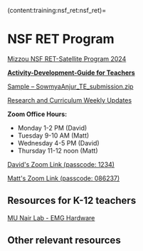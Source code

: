 (content:training:nsf_ret:nsf_ret)=

# NSF RET Program

<a href="https://mailmissouri-my.sharepoint.com/:w:/g/personal/nairs_umsystem_edu/EW5lPsgLDEJAqQzDgB7cKeABdeUm7ez7RgBZ88oR1uIsAQ?e=q3mDj2" target="_blank">Mizzou NSF RET-Satellite Program 2024</a>

**[](content:training:nsf_ret:page1)**

**<a href="https://mailmissouri-my.sharepoint.com/:w:/g/personal/nairs_umsystem_edu/EcRYHJhXelNAi2z6V2JesJUBvfsFci3jj60b3v-JM9dhmA?e=pnKuVR&xsdata=MDV8MDJ8dm92d21AbWlzc291cmkuZWR1fGY0ZDdlZjFjMTY4NzQ5ZWJlZWRkMDhkY2E1MTBhMjU4fGUzZmVmZGJlZjdlOTQwMWJhNTFhMzU1ZTAxYjA1YTg5fDB8MHw2Mzg1NjY3MzgwNTk5OTk1MTh8VW5rbm93bnxUV0ZwYkdac2IzZDhleUpXSWpvaU1DNHdMakF3TURBaUxDSlFJam9pVjJsdU16SWlMQ0pCVGlJNklrMWhhV3dpTENKWFZDSTZNbjA9fDB8fHw%3d&sdata=Qy8zVHdnRHFkYzA1NC84c1VIK2ZidG5rMnQ5T2lsSkVqK0RvVlpwQzlDUT0%3d" target="_blank">Activity-Development-Guide for Teachers</a>**

<a href="https://mailmissouri-my.sharepoint.com/:u:/g/personal/nairs_umsystem_edu/EdynfH6_WvxMhjmFxCA9lJkB5e4NLszdGTI3qJUO8UlA0Q?e=EXyCur&xsdata=MDV8MDJ8dm92d21AbWlzc291cmkuZWR1fDU4N2U4ODllMjhmNjRmMDdkN2M0MDhkY2IxYmI2NmI2fGUzZmVmZGJlZjdlOTQwMWJhNTFhMzU1ZTAxYjA1YTg5fDB8MHw2Mzg1ODA2NjU2MzY4NjM4NjJ8VW5rbm93bnxUV0ZwYkdac2IzZDhleUpXSWpvaU1DNHdMakF3TURBaUxDSlFJam9pVjJsdU16SWlMQ0pCVGlJNklrMWhhV3dpTENKWFZDSTZNbjA9fDB8fHw%3d&sdata=VDBsbis1aWtsWUhtUjhwMU1WMmp1QmVKVmlGUEJoV0lSbGtVZnFldjA5Zz0%3d" target="_blank">Sample – SowmyaAnjur_TE_submission.zip</a>

<a href="https://mailmissouri-my.sharepoint.com/:f:/g/personal/nairs_umsystem_edu/Eugqtmi99mpKpNzTS8jxtAABwqjhfX2wiA2wh63vfjAhLg?xsdata=MDV8MDJ8dm92d21AbWlzc291cmkuZWR1fGVmOGNkN2RkOTBjMTQ5NGE0N2NiMDhkYzk0NmVlY2MwfGUzZmVmZGJlZjdlOTQwMWJhNTFhMzU1ZTAxYjA1YTg5fDB8MHw2Mzg1NDg0NTIwODc5NTc0NzB8VW5rbm93bnxUV0ZwYkdac2IzZDhleUpXSWpvaU1DNHdMakF3TURBaUxDSlFJam9pVjJsdU16SWlMQ0pCVGlJNklrMWhhV3dpTENKWFZDSTZNbjA9fDB8fHw%3d&sdata=aEsrMjNuL3JsakZmTUM4ejdRNWpJV1ZDTDFnREk1aUhFY0xRU0RiQ2FlWT0%3d" target="_blank">Research and Curriculum Weekly Updates</a>

**Zoom Office Hours:** 
- Monday 1-2 PM (David)
- Tuesday 9-10 AM (Matt)  
- Wednesday 4-5 PM (David)
- Thursday 11-12 noon (Matt)

<a href="https://umsystem.zoom.us/j/7870965682?pwd=Qlp1UFRDV0JRdk1VVDBGQzh2Nm9KQT09" target="_blank">David's Zoom Link (passcode: 1234)</a>

<a href="https://umsystem.zoom.us/j/4200649065?pwd=TE85Z3NtZ2VISFpyN3YwaklJK2NSQT09" target="_blank">Matt's Zoom Link  (passcode: 086237)</a>

## Resources for K-12 teachers

[](content:training:hs:microbit-1)

<a href="https://mailmissouri-my.sharepoint.com/:w:/g/personal/nairs_umsystem_edu/EQNAXPISaoJFhxDaDN2s4gYBZiJnOBM6kdFGvXwV6Mqisw?e=5O61yi&xsdata=MDV8MDJ8dm92d21AbWlzc291cmkuZWR1fGQzMWFiYWI4ZDAwMjQ4MDdhNWZhMDhkY2FjYzM4ZjZhfGUzZmVmZGJlZjdlOTQwMWJhNTFhMzU1ZTAxYjA1YTg5fDB8MHw2Mzg1NzUyMDMxMzgxNTE1NzV8VW5rbm93bnxUV0ZwYkdac2IzZDhleUpXSWpvaU1DNHdMakF3TURBaUxDSlFJam9pVjJsdU16SWlMQ0pCVGlJNklrMWhhV3dpTENKWFZDSTZNbjA9fDB8fHw%3d&sdata=cnJhL3hsUXJFek9TdmRkZ1g0QS95NHM0b1FMMmJZeS9UaEE2U3UrV3FsVT0%3d" target="_blank">MU Nair Lab - EMG Hardware</a>

## Other relevant resources

[](content:training:nsf_ret:page2)

[](content:training:nsf_ret:page3)
